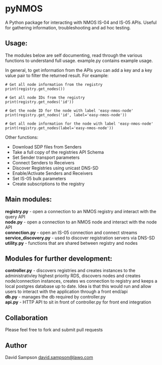 # pyNMOS 

A Python package for interacting with NMOS IS-04 and IS-05 APIs. Useful for gathering information, troubleshooting and ad hoc testing.

Usage:
------

The modules below are self documenting, read through the various functions to understand full usage. example.py contains example usage.

In general, to get information from the APIs you can add a key and a key value pair to filter the returned result. For example:

~~~
# Get all node information from the registry
print(registry.get_nodes())

# Get all node IDs from the registry
print(registry.get_nodes('id'))

# Get the node ID for the node with label 'easy-nmos-node'
print(registry.get_nodes('id', label='easy-nmos-node'))

# Get all node information for the node with label 'easy-nmos-node'
print(registry.get_nodes(label='easy-nmos-node'))
~~~

Other functions:
- Download SDP files from Senders
- Take a full copy of the registries API Schema
- Set Sender transport parameters
- Connect Senders to Receivers
- Discover Registries using unicast DNS-SD
- Enable/Activate Senders and Receivers
- Set IS-05 bulk parameters
- Create subscriptions to the registry

Main modules:
-------------
<b>registry.py</b> - open a connection to an NMOS registry and interact with the query API<br>
<b>node.py</b> - open a connection to an NMOS node and interact with the node API<br>
<b>connection.py</b> - open an IS-05 connection and connect streams<br>
<b>service_discovery.py</b> - used to discover registration servers via DNS-SD<br>
<b>utility.py</b> - functions that are shared between registry and nodes<br>

Modules for further development:
--------------------------------
<b>controller.py</b> - discovers registries and creates instances to the administrativley highest priority RDS, discovers nodes and creates node/connection instances, creates ws connection to registry and keeps a local postgres database up to date. Idea is that this would run and allow users to interact with the application through a front end/api<br>
<b>db.py</b> - manages the db required by controller.py<br>
<b>api.py</b> - HTTP API to sit in front of controller.py for front end integration<br>

Collaboration
-------------
Please feel free to fork and submit pull requests

Author
------
David Sampson
david.sampson@lawo.com

